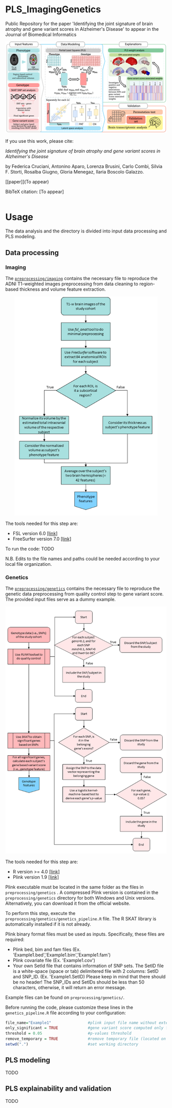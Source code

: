 # PLS_ImagingGenetics
Public Repository for the paper 'Identifying the joint signature of brain atrophy and gene variant scores in Alzheimer's Disease' to appear in the Journal of Biomedical Informatics

<p align="center">
<img src="./images/Pipeline.png" width="748">
</p>
  
If you use this work, please cite:

*Identifying the joint signature of brain atrophy and gene variant scores in Alzheimer's Disease*

by Federica Cruciani, Antonino Aparo, Lorenza Brusini, Carlo Combi, Silvia F. Storti, Rosalba Giugno, Gloria Menegaz, Ilaria Boscolo Galazzo.

[[paper]](To appear)

BibTeX citation: [To appear]
```bibtex
```

# Usage

The data analysis and the directory is divided into input data processing and PLS modeling.  

## Data processing
### Imaging
The [`preprocessing/imaging`](https://github.com/fcrucian/PLS_ImagingGenetics/tree/main/preprocessing) contains the necessary file to reproduce the ADNI T1-weighted images preprocessing from data cleaning to region-based thickness and volume feature extraction.

<p align="center">
<img src="./images/workflow_T1.png" width="448">
</p>

The tools needed for this step are:
* FSL version 6.0 [[link]](https://fsl.fmrib.ox.ac.uk/fsl/fslwiki)
* FreeSurfer version 7.0 [[link]](https://surfer.nmr.mgh.harvard.edu/)

To run the code:
TODO


N.B. Edits to the file names and paths could be needed according to your local file organization.

### Genetics
The [`preprocessing/genetics`](https://github.com/fcrucian/PLS_ImagingGenetics/tree/main/preprocessing) contains the necessary file to reproduce the genetic data preprocessing from quality control step to gene variant score. The provided input files serve as a dummy example.
<p align="center">
<img src="./images/workflow_gen.png" width="648">
</p>

The tools needed for this step are:
* R version >= 4.0 [[link]](https://www.r-project.org/)
* Plink version 1.9 [[link]](https://www.cog-genomics.org/plink/)

Plink executable must be located in the same folder  as the files in `preprocessing/genetics` . A compressed Plink version is contained in the `preprocessing/genetics` directory for both Windows and Unix versions. Alternatively, you can download it from the official website.

To perform this step, execute the `preprocessing/genetics/genetics_pipeline.R` file. The R SKAT library is automatically installed if it is not already.

Plink binary format files must be used as inputs. Specifically, these files are required:
* Plink bed, bim and fam files (Ex. 'Example1.bed','Example1.bim','Example1.fam')
* Plink covariate file (Ex. 'Example1.cov')
* Your own SetId file that contains information of SNP sets.  The SetID file is a white-space (space or tab) delimitered file with 2 columns: SetID and SNP_ID. (Ex. 'Example1.SetID)
Please keep in mind that there should be no header! The SNP_IDs and SetIDs should be less than 50 characters, otherwise, it will return an error message.

Example files can be found on `preprocessing/genetics/`.

Before running the code, please customize these lines in the `genetics_pipeline.R` file according to your configuration:
```R
file_name="Example1"                #plink input file name without extension.
only_significant = TRUE             #gene variant score computed only for significant genes
threshold = 0.05                    #p-values threshold
remove_temporary = TRUE             #remove temporary file (located on 'tmp' directory in the main folder)
setwd(".")                          #set working directory
```



## PLS modeling
TODO

## PLS explainability and validation

TODO





